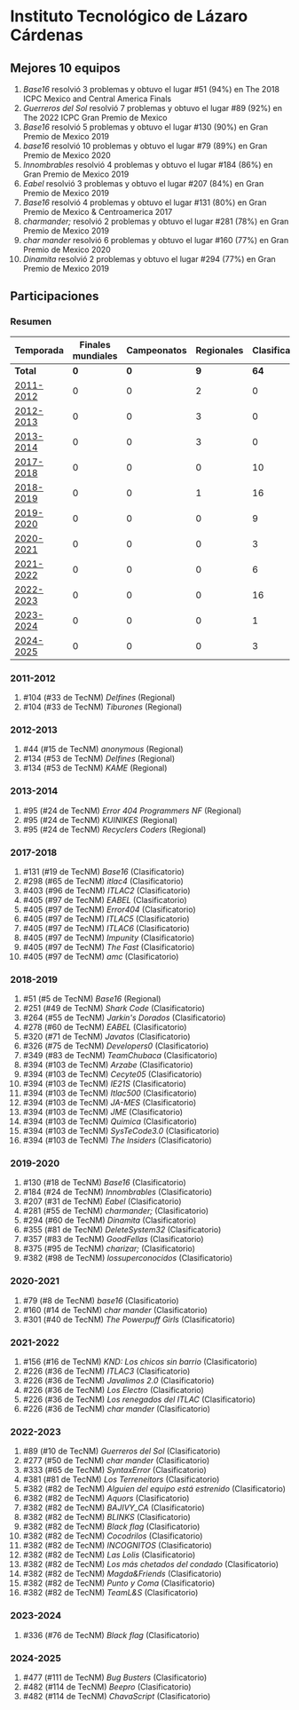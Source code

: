 # Instituto Tecnológico de Lázaro Cárdenas

## Mejores 10 equipos

1. _Base16_ resolvió 3 problemas y obtuvo el lugar #51 (94%) en The 2018 ICPC Mexico and Central America Finals
1. _Guerreros del Sol_ resolvió 7 problemas y obtuvo el lugar #89 (92%) en The 2022 ICPC Gran Premio de Mexico
1. _Base16_ resolvió 5 problemas y obtuvo el lugar #130 (90%) en Gran Premio de Mexico 2019
1. _base16_ resolvió 10 problemas y obtuvo el lugar #79 (89%) en Gran Premio de Mexico 2020
1. _Innombrables_ resolvió 4 problemas y obtuvo el lugar #184 (86%) en Gran Premio de Mexico 2019
1. _Eabel_ resolvió 3 problemas y obtuvo el lugar #207 (84%) en Gran Premio de Mexico 2019
1. _Base16_ resolvió 4 problemas y obtuvo el lugar #131 (80%) en Gran Premio de Mexico & Centroamerica 2017
1. _charmander;_ resolvió 2 problemas y obtuvo el lugar #281 (78%) en Gran Premio de Mexico 2019
1. _char mander_ resolvió 6 problemas y obtuvo el lugar #160 (77%) en Gran Premio de Mexico 2020
1. _Dinamita_ resolvió 2 problemas y obtuvo el lugar #294 (77%) en Gran Premio de Mexico 2019

## Participaciones

### Resumen

| Temporada | Finales mundiales | Campeonatos | Regionales | Clasificatorios | Equipos |
| --- | --- | --- | --- | --- | --- |
| **Total** | **0** | **0** | **9** | **64** | **72** |
| [2011-2012](#2011-2012) | 0 | 0 | 2 | 0 | 2 |
| [2012-2013](#2012-2013) | 0 | 0 | 3 | 0 | 3 |
| [2013-2014](#2013-2014) | 0 | 0 | 3 | 0 | 3 |
| [2017-2018](#2017-2018) | 0 | 0 | 0 | 10 | 10 |
| [2018-2019](#2018-2019) | 0 | 0 | 1 | 16 | 16 |
| [2019-2020](#2019-2020) | 0 | 0 | 0 | 9 | 9 |
| [2020-2021](#2020-2021) | 0 | 0 | 0 | 3 | 3 |
| [2021-2022](#2021-2022) | 0 | 0 | 0 | 6 | 6 |
| [2022-2023](#2022-2023) | 0 | 0 | 0 | 16 | 16 |
| [2023-2024](#2023-2024) | 0 | 0 | 0 | 1 | 1 |
| [2024-2025](#2024-2025) | 0 | 0 | 0 | 3 | 3 |

### 2011-2012

1. #104 (#33 de TecNM) _Delfines_ (Regional)
1. #104 (#33 de TecNM) _Tiburones_ (Regional)

### 2012-2013

1. #44 (#15 de TecNM) _anonymous_ (Regional)
1. #134 (#53 de TecNM) _Delfines_ (Regional)
1. #134 (#53 de TecNM) _KAME_ (Regional)

### 2013-2014

1. #95 (#24 de TecNM) _Error 404 Programmers NF_ (Regional)
1. #95 (#24 de TecNM) _KUINIKES_ (Regional)
1. #95 (#24 de TecNM) _Recyclers Coders_ (Regional)

### 2017-2018

1. #131 (#19 de TecNM) _Base16_ (Clasificatorio)
1. #298 (#65 de TecNM) _itlac4_ (Clasificatorio)
1. #403 (#96 de TecNM) _ITLAC2_ (Clasificatorio)
1. #405 (#97 de TecNM) _EABEL_ (Clasificatorio)
1. #405 (#97 de TecNM) _Error404_ (Clasificatorio)
1. #405 (#97 de TecNM) _ITLAC5_ (Clasificatorio)
1. #405 (#97 de TecNM) _ITLAC6_ (Clasificatorio)
1. #405 (#97 de TecNM) _Impunity_ (Clasificatorio)
1. #405 (#97 de TecNM) _The Fast_ (Clasificatorio)
1. #405 (#97 de TecNM) _amc_ (Clasificatorio)

### 2018-2019

1. #51 (#5 de TecNM) _Base16_ (Regional)
1. #251 (#49 de TecNM) _Shark Code_ (Clasificatorio)
1. #264 (#55 de TecNM) _Jarkin's Dorados_ (Clasificatorio)
1. #278 (#60 de TecNM) _EABEL_ (Clasificatorio)
1. #320 (#71 de TecNM) _Javatos_ (Clasificatorio)
1. #326 (#75 de TecNM) _Developers0_ (Clasificatorio)
1. #349 (#83 de TecNM) _TeamChubaca_ (Clasificatorio)
1. #394 (#103 de TecNM) _Arzabe_ (Clasificatorio)
1. #394 (#103 de TecNM) _Cecyte05_ (Clasificatorio)
1. #394 (#103 de TecNM) _IE21S_ (Clasificatorio)
1. #394 (#103 de TecNM) _Itlac500_ (Clasificatorio)
1. #394 (#103 de TecNM) _JA-MES_ (Clasificatorio)
1. #394 (#103 de TecNM) _JME_ (Clasificatorio)
1. #394 (#103 de TecNM) _Quimica_ (Clasificatorio)
1. #394 (#103 de TecNM) _SysTeCode3.0_ (Clasificatorio)
1. #394 (#103 de TecNM) _The Insiders_ (Clasificatorio)

### 2019-2020

1. #130 (#18 de TecNM) _Base16_ (Clasificatorio)
1. #184 (#24 de TecNM) _Innombrables_ (Clasificatorio)
1. #207 (#31 de TecNM) _Eabel_ (Clasificatorio)
1. #281 (#55 de TecNM) _charmander;_ (Clasificatorio)
1. #294 (#60 de TecNM) _Dinamita_ (Clasificatorio)
1. #355 (#81 de TecNM) _DeleteSystem32_ (Clasificatorio)
1. #357 (#83 de TecNM) _GoodFellas_ (Clasificatorio)
1. #375 (#95 de TecNM) _charizar;_ (Clasificatorio)
1. #382 (#98 de TecNM) _lossuperconocidos_ (Clasificatorio)

### 2020-2021

1. #79 (#8 de TecNM) _base16_ (Clasificatorio)
1. #160 (#14 de TecNM) _char mander_ (Clasificatorio)
1. #301 (#40 de TecNM) _The Powerpuff Girls_ (Clasificatorio)

### 2021-2022

1. #156 (#16 de TecNM) _KND: Los chicos sin barrio_ (Clasificatorio)
1. #226 (#36 de TecNM) _ITLAC3_ (Clasificatorio)
1. #226 (#36 de TecNM) _Javalimos 2.0_ (Clasificatorio)
1. #226 (#36 de TecNM) _Los Electro_ (Clasificatorio)
1. #226 (#36 de TecNM) _Los renegados del ITLAC_ (Clasificatorio)
1. #226 (#36 de TecNM) _char mander_ (Clasificatorio)

### 2022-2023

1. #89 (#10 de TecNM) _Guerreros del Sol_ (Clasificatorio)
1. #277 (#50 de TecNM) _char mander_ (Clasificatorio)
1. #333 (#65 de TecNM) _SyntaxError_ (Clasificatorio)
1. #381 (#81 de TecNM) _Los Terreneitors_ (Clasificatorio)
1. #382 (#82 de TecNM) _Alguien del equipo está estrenido_ (Clasificatorio)
1. #382 (#82 de TecNM) _Aquors_ (Clasificatorio)
1. #382 (#82 de TecNM) _BAJIVY_CA_ (Clasificatorio)
1. #382 (#82 de TecNM) _BLINKS_ (Clasificatorio)
1. #382 (#82 de TecNM) _Black flag_ (Clasificatorio)
1. #382 (#82 de TecNM) _Cocodrilos_ (Clasificatorio)
1. #382 (#82 de TecNM) _INCOGNITOS_ (Clasificatorio)
1. #382 (#82 de TecNM) _Las Lolis_ (Clasificatorio)
1. #382 (#82 de TecNM) _Los más chetados del condado_ (Clasificatorio)
1. #382 (#82 de TecNM) _Magda&Friends_ (Clasificatorio)
1. #382 (#82 de TecNM) _Punto y Coma_ (Clasificatorio)
1. #382 (#82 de TecNM) _TeamL&S_ (Clasificatorio)

### 2023-2024

1. #336 (#76 de TecNM) _Black flag_ (Clasificatorio)

### 2024-2025

1. #477 (#111 de TecNM) _Bug Busters_ (Clasificatorio)
1. #482 (#114 de TecNM) _Beepro_ (Clasificatorio)
1. #482 (#114 de TecNM) _ChavaScript_ (Clasificatorio)



